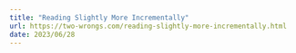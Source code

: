 ```yaml
---
title: "Reading Slightly More Incrementally"
url: https://two-wrongs.com/reading-slightly-more-incrementally.html
date: 2023/06/28
---
```

